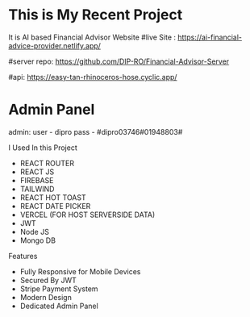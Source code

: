 # This is My Recent Project

It is AI based Financial Advisor Website 
#live Site : https://ai-financial-advice-provider.netlify.app/


#server repo: https://github.com/DIP-RO/Financial-Advisor-Server


#api: https://easy-tan-rhinoceros-hose.cyclic.app/



# Admin Panel

admin:
user - dipro
pass - #dipro03746#01948803#

I Used In this Project
* REACT ROUTER
* REACT JS
* FIREBASE
* TAILWIND
* REACT HOT TOAST
* REACT DATE PICKER
* VERCEL (FOR HOST SERVERSIDE DATA)
* JWT
* Node JS
* Mongo DB

Features
- Fully Responsive for Mobile Devices
- Secured By JWT
- Stripe Payment System
- Modern Design
- Dedicated Admin Panel